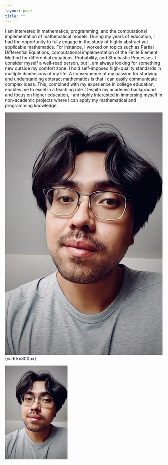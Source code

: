 ```yaml
---
layout: page
title: ""
---
```


I am interested in mathematics, programming, and the computational implementation of mathematical models. During my years of education, I had the opportunity to fully engage in the study of highly abstract yet applicable mathematics. For instance, I worked on topics such as Partial Differential Equations, computational implementation of the Finite Element Method for differential equations, Probability, and Stochastic Processes. 
I consider myself a well-read person, but I. am always looking for something new outside my comfort zone. I hold self-imposed high-quality standards in multiple dimensions of my life.
A consequence of my passion for studying and understanding abtsract mathematics is that I can  easily communicate complex ideas. This, combined with my experience in college education, enables me to excel in a teaching role.
Despite my academic background and focus on higher education, I am highly interested in immersing myself in non-academic projects where I can apply my mathematical and programming knowledge.


![title](/assets/pictures/edwin1.jpeg){width=300px}

<img src="/assets/pictures/edwin1.jpeg" alt="Texto alternativo" width="200" height="300">
